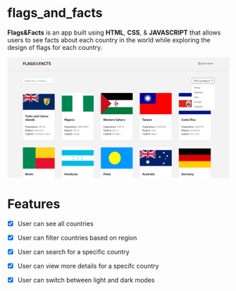 # flags_and_facts
**Flags&Facts** is an app built using **HTML**, **CSS**, & **JAVASCRIPT** that allows users to see facts about each country in the world while exploring the design of flags for each country.

![app screenshot](/images/flagsnfacts-desktop.png)

# Features
- [x] User can see all countries
- [x] User can filter countries based on region
- [x] User can search for a specific country
- [x] User can view more details for a specifc country
- [x] User can switch between light and dark modes




